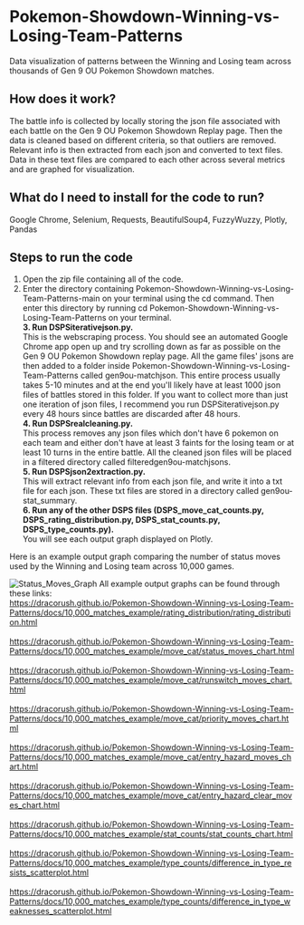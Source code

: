 # Pokemon-Showdown-Winning-vs-Losing-Team-Patterns
Data visualization of patterns between the Winning and Losing team across thousands of Gen 9 OU Pokemon Showdown matches.
## How does it work?
The battle info is collected by locally storing the json file associated with each battle on the Gen 9 OU Pokemon Showdown Replay page. Then the data is cleaned based on different criteria, so that outliers are removed. Relevant info is then extracted from each json and converted to text files. Data in these text files are compared to each other across several metrics and are graphed for visualization.
## What do I need to install for the code to run?
Google Chrome, Selenium, Requests, BeautifulSoup4, FuzzyWuzzy, Plotly, Pandas
## Steps to run the code
1. Open the zip file containing all of the code. <br>
2. Enter the directory containing Pokemon-Showdown-Winning-vs-Losing-Team-Patterns-main on your terminal using the cd command. Then enter this directory by running cd Pokemon-Showdown-Winning-vs-Losing-Team-Patterns on your terminal. <br>
**3. Run DSPSiterativejson.py.** <br>
This is the webscraping process. You should see an automated Google Chrome app open up and try scrolling down as far as possible on the Gen 9 OU Pokemon Showdown replay page. All the game files' jsons are then added to a folder inside Pokemon-Showdown-Winning-vs-Losing-Team-Patterns called gen9ou-matchjson. This entire process usually takes 5-10 minutes and at the end you'll likely have at least 1000 json files of battles stored in this folder. If you want to collect more than just one iteration of json files, I recommend you run DSPSiterativejson.py every 48 hours since battles are discarded after 48 hours. <br>
**4. Run DSPSrealcleaning.py.** <br>
This process removes any json files which don't have 6 pokemon on each team and either don't have at least 3 faints for the losing team or at least 10 turns in the entire battle. All the cleaned json files will be placed in a filtered directory called filteredgen9ou-matchjsons. <br>
**5. Run DSPSjson2extraction.py.** <br>
This will extract relevant info from each json file, and write it into a txt file for each json. These txt files are stored in a directory called gen9ou-stat_summary. <br>
**6. Run any of the other DSPS files (DSPS_move_cat_counts.py, DSPS_rating_distribution.py, DSPS_stat_counts.py, DSPS_type_counts.py).** <br>
You will see each output graph displayed on Plotly.

Here is an example output graph comparing the number of status moves used by the Winning and Losing team across 10,000 games. <br>

![Status_Moves_Graph](https://github.com/Dracorush/Pokemon-Showdown-Winning-vs-Losing-Team-Patterns/assets/24494800/938f5262-4bed-40e8-bd8e-eccdce1440db)
All example output graphs can be found through these links: <br>
https://dracorush.github.io/Pokemon-Showdown-Winning-vs-Losing-Team-Patterns/docs/10,000_matches_example/rating_distribution/rating_distribution.html <br> <br>
https://dracorush.github.io/Pokemon-Showdown-Winning-vs-Losing-Team-Patterns/docs/10,000_matches_example/move_cat/status_moves_chart.html <br> <br>
https://dracorush.github.io/Pokemon-Showdown-Winning-vs-Losing-Team-Patterns/docs/10,000_matches_example/move_cat/runswitch_moves_chart.html <br> <br>
https://dracorush.github.io/Pokemon-Showdown-Winning-vs-Losing-Team-Patterns/docs/10,000_matches_example/move_cat/priority_moves_chart.html <br> <br>
https://dracorush.github.io/Pokemon-Showdown-Winning-vs-Losing-Team-Patterns/docs/10,000_matches_example/move_cat/entry_hazard_moves_chart.html <br> <br>
https://dracorush.github.io/Pokemon-Showdown-Winning-vs-Losing-Team-Patterns/docs/10,000_matches_example/move_cat/entry_hazard_clear_moves_chart.html <br> <br>
https://dracorush.github.io/Pokemon-Showdown-Winning-vs-Losing-Team-Patterns/docs/10,000_matches_example/stat_counts/stat_counts_chart.html <br> <br>
https://dracorush.github.io/Pokemon-Showdown-Winning-vs-Losing-Team-Patterns/docs/10,000_matches_example/type_counts/difference_in_type_resists_scatterplot.html <br> <br>
https://dracorush.github.io/Pokemon-Showdown-Winning-vs-Losing-Team-Patterns/docs/10,000_matches_example/type_counts/difference_in_type_weaknesses_scatterplot.html
